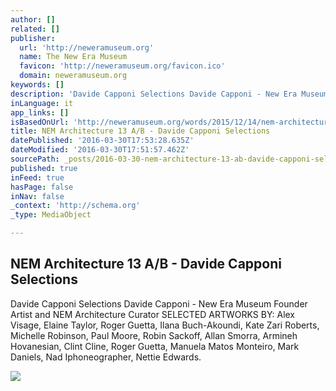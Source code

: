 ```yaml
---
author: []
related: []
publisher:
  url: 'http://neweramuseum.org'
  name: The New Era Museum
  favicon: 'http://neweramuseum.org/favicon.ico'
  domain: neweramuseum.org
keywords: []
description: 'Davide Capponi Selections Davide Capponi - New Era Museum Founder Artist and NEM Architecture Curator SELECTED ARTWORKS BY: Alex Visage, Elaine Taylor, Roger Guetta, Ilana Buch-Akoundi, Kate Zari Roberts, Michelle Robinson, Paul Moore, Robin Sackoff, Allan Smorra, Armineh Hovanesian, Clint Cline, Roger Guetta, Manuela Matos Monteiro, Mark Daniels, Nad Iphoneographer, Nettie Edwards.'
inLanguage: it
app_links: []
isBasedOnUrl: 'http://neweramuseum.org/words/2015/12/14/nem-architecture-13-ab-davide-capponi-selections'
title: NEM Architecture 13 A/B - Davide Capponi Selections
datePublished: '2016-03-30T17:53:28.635Z'
dateModified: '2016-03-30T17:51:57.462Z'
sourcePath: _posts/2016-03-30-nem-architecture-13-ab-davide-capponi-selections.md
published: true
inFeed: true
hasPage: false
inNav: false
_context: 'http://schema.org'
_type: MediaObject

---
```

<article style=""><h1>NEM Architecture 13 A/B - Davide Capponi Selections</h1><p>Davide Capponi Selections Davide Capponi - New Era Museum Founder Artist and NEM Architecture Curator SELECTED ARTWORKS BY: Alex Visage, Elaine Taylor, Roger Guetta, Ilana Buch-Akoundi, Kate Zari Roberts, Michelle Robinson, Paul Moore, Robin Sackoff, Allan Smorra, Armineh Hovanesian, Clint Cline, Roger Guetta, Manuela Matos Monteiro, Mark Daniels, Nad Iphoneographer, Nettie Edwards.</p><img src="http://static1.squarespace.com/static/50e5b834e4b0837383d7bb18/50e5b834e4b0837383d7bb1f/566ee65969a91a20615f4143/1450109175446/?format=1000w" /></article>